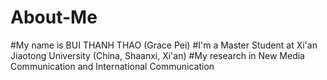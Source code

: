 # About-Me
#My name is BUI THANH THAO (Grace Pei) 
#I'm a Master Student at Xi'an Jiaotong University (China, Shaanxi, Xi'an)
#My research in New Media Communication and International Communication
